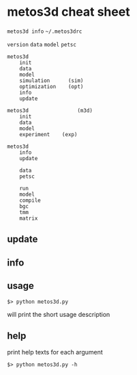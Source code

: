 # metos3d cheat sheet

`metos3d info`
`~/.metos3drc`

`version`
`data`
`model`
`petsc`

```
metos3d
    init
    data
    model
    simulation      (sim)
    optimization    (opt)
    info
    update

metos3d                (m3d)
    init
    data
    model
    experiment    (exp)

metos3d
    info
    update
    
    data
    petsc

    run
    model
    compile
    bgc
    tmm
    matrix
```


## update


## info


## usage

```
$> python metos3d.py
```

will print the short usage description

## help

print help texts for each argument

```
$> python metos3d.py -h
```
